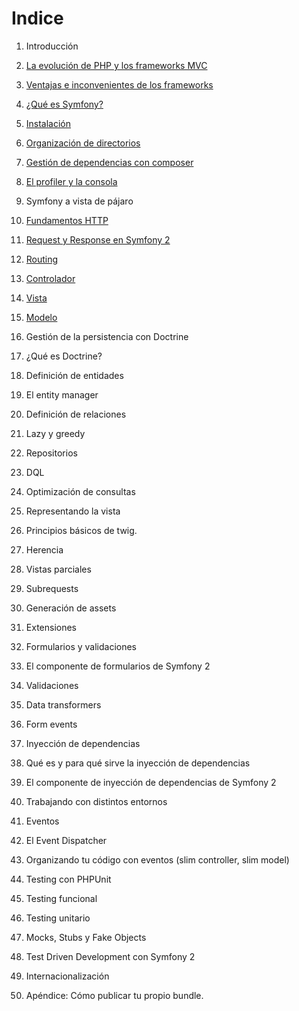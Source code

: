 # Indice

1. Introducción
  1. [La evolución de PHP y los frameworks MVC](1-introduccion/la-evolucion-de-php-y-los-frameworks-mvc.md)
  1. [Ventajas e inconvenientes de los frameworks](1-introduccion/ventajas-e-inconvenientes-de-los-frameworks.md)
  1. [¿Qué es Symfony?](1-introduccion/que-es-symfony.md)
  1. [Instalación](1-introduccion/instalacion.md)
  1. [Organización de directorios](1-introduccion/directorios.md)
  1. [Gestión de dependencias con composer](1-introduccion/composer.md)
  1. [El profiler y la consola](1-introduccion/profiler-y-consola.md)

2. Symfony a vista de pájaro
  2. [Fundamentos HTTP](2-symfony-a-vista-de-pajaro/fundamentos-http.md)
  2. [Request y Response en Symfony 2](2-symfony-a-vista-de-pajaro/request-response.md)
  2. [Routing](2-symfony-a-vista-de-pajaro/routing.md)
  2. [Controlador](2-symfony-a-vista-de-pajaro/controller.md)
  2. [Vista](2-symfony-a-vista-de-pajaro/templating.md)
  2. [Modelo](2-symfony-a-vista-de-pajaro/model.md)

3. Gestión de la persistencia con Doctrine
  3. ¿Qué es Doctrine?
  3. Definición de entidades
  3. El entity manager
  3. Definición de relaciones
  3. Lazy y greedy
  3. Repositorios
  3. DQL
  3. Optimización de consultas

4. Representando la vista
  4. Principios básicos de twig.
  4. Herencia
  4. Vistas parciales
  4. Subrequests
  4. Generación de assets
  4. Extensiones

5. Formularios y validaciones
  5. El componente de formularios de Symfony 2
  5. Validaciones
  5. Data transformers
  5. Form events

6. Inyección de dependencias
  6. Qué es y para qué sirve la inyección de dependencias
  6. El componente de inyección de dependencias de Symfony 2
  6. Trabajando con distintos entornos

7. Eventos
  7. El Event Dispatcher
  7. Organizando tu código con eventos (slim controller, slim model)

8. Testing con PHPUnit
  8. Testing funcional
  8. Testing unitario
  8. Mocks, Stubs y Fake Objects
  8. Test Driven Development con Symfony 2

9. Internacionalización

10. Apéndice: Cómo publicar tu propio bundle.
